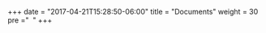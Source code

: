 +++
date = "2017-04-21T15:28:50-06:00"
title = "Documents"
weight = 30
pre ="<i class='fa fa-file-text'></i>&nbsp;&nbsp;"
+++

